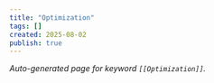```yaml
---
title: "Optimization"
tags: []
created: 2025-08-02
publish: true
---
```


_Auto-generated page for keyword `[[Optimization]]`._
